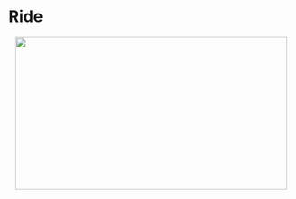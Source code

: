 # Ride

<p align="center">
  <img src="https://giphy.com/embed/UqjYCreiG2VALKWXIh" width="480" height="270" frameBorder="0" class="giphy-embed" allowFullScreen />
</p>
